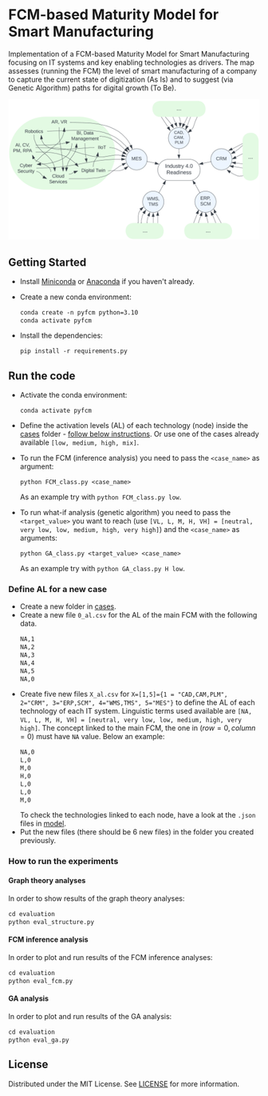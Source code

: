 # FCM-based Maturity Model for Smart Manufacturing 

Implementation of a FCM-based Maturity Model for Smart Manufacturing focusing on IT systems and key enabling technologies as drivers. The map assesses (running the FCM) the level of smart manufacturing of a company to capture the current state of digitization (As Is) and to suggest (via Genetic Algorithm) paths for digital growth (To Be).

![map](images/map.png)


## Getting Started

- Install [Miniconda](https://docs.anaconda.com/free/miniconda/) or [Anaconda](https://www.anaconda.com/download) if you haven't already.

- Create a new conda environment:
    ```shell
    conda create -n pyfcm python=3.10
    conda activate pyfcm
    ```

- Install the dependencies:
    ```shell
    pip install -r requirements.py
    ```

## Run the code

- Activate the conda environment:
    ```shell
    conda activate pyfcm
    ```

- Define the activation levels (AL) of each technology (node) inside the [cases](cases) folder - [follow below instructions](#define-al-for-a-new-case). Or use one of the cases already available `[low, medium, high, mix]`.

- To run the FCM (inference analysis) you need to pass the `<case_name>` as argument:
    ```shell
    python FCM_class.py <case_name>
    ```
    As an example try with `python FCM_class.py low`.

- To run what-if analysis (genetic algorithm) you need to pass the `<target_value>` you want to reach (use `[VL, L, M, H, VH] = [neutral, very low, low, medium, high, very high]`) and the `<case_name>` as arguments:
    ```shell
    python GA_class.py <target_value> <case_name>
    ```
    As an example try with `python GA_class.py H low`.

### Define AL for a new case

- Create a new folder in [cases](cases).
- Create a new file `0_al.csv` for the AL of the main FCM with the following data.
    ```csv
    NA,1
    NA,2
    NA,3
    NA,4
    NA,5
    NA,0
    ```
- Create five new files `X_al.csv` for `X=[1,5]={1 = "CAD,CAM,PLM", 2="CRM", 3="ERP,SCM", 4="WMS,TMS", 5="MES"}` to define the AL of each technology of each IT system. Linguistic terms used available are `[NA, VL, L, M, H, VH] = [neutral, very low, low, medium, high, very high]`. The concept linked to the main FCM, the one in $(row=0,column=0)$ must have `NA` value. Below an example:
    ```csv
    NA,0
    L,0
    M,0
    H,0
    L,0
    L,0
    M,0
    ```
    To check the technologies linked to each node, have a look at the `.json` files in [model](model).
- Put the new files (there should be 6 new files) in the folder you created previously.

### How to run the experiments

#### Graph theory analyses
In order to show results of the graph theory analyses:
```shell
cd evaluation
python eval_structure.py
```

#### FCM inference analysis
In order to plot and run results of the FCM inference analyses:
```shell
cd evaluation
python eval_fcm.py
```

#### GA analysis
In order to plot and run results of the GA analysis:
```shell
cd evaluation
python eval_ga.py
```

## License
Distributed under the MIT License. See [LICENSE](LICENSE) for more information.
